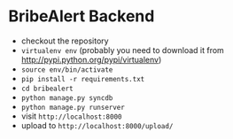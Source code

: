 BribeAlert Backend
==================

* checkout the repository
* `virtualenv env` (probably you need to download it from http://pypi.python.org/pypi/virtualenv)
* `source env/bin/activate`
* `pip install -r requirements.txt`
* `cd bribealert`
* `python manage.py syncdb`
* `python manage.py runserver`
* visit `http://localhost:8000`
* upload to `http://localhost:8000/upload/`